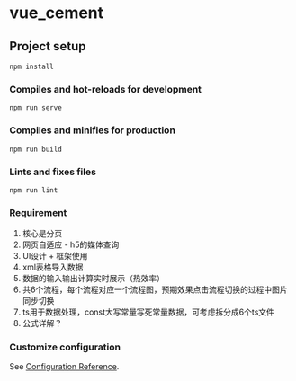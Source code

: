 # vue_cement

## Project setup
```
npm install
```

### Compiles and hot-reloads for development
```
npm run serve
```

### Compiles and minifies for production
```
npm run build
```

### Lints and fixes files
```
npm run lint
```

### Requirement
1. 核心是分页
2. 网页自适应 - h5的媒体查询
3. UI设计 + 框架使用
4. xml表格导入数据
5. 数据的输入输出计算实时展示（热效率）
6. 共6个流程，每个流程对应一个流程图，预期效果点击流程切换的过程中图片同步切换
7. ts用于数据处理，const大写常量写死常量数据，可考虑拆分成6个ts文件
8. 公式详解？
### Customize configuration
See [Configuration Reference](https://cli.vuejs.org/config/).
